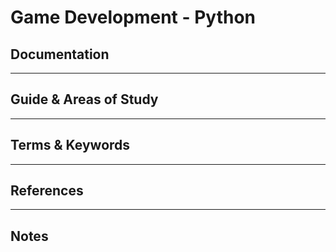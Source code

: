Game Development - Python
========


Documentation
-------------


-----------------------------------------------------------------------------------------------------

Guide & Areas of Study
-----------------------





-----------------------------------------------------------------------------------------------------

Terms & Keywords
----------------



-----------------------------------------------------------------------------------------------------

References
----------



-----------------------------------------------------------------------------------------------------

Notes
-----
